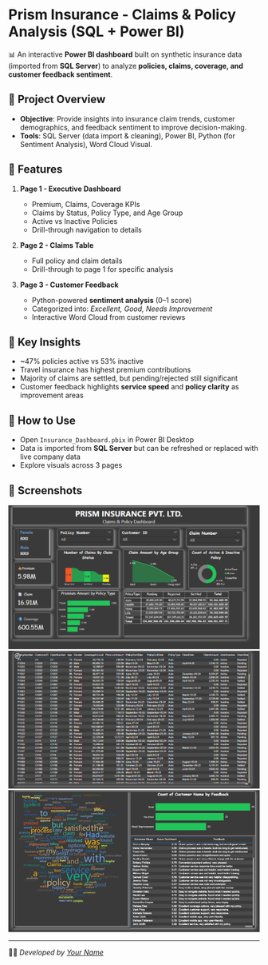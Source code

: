 # Prism Insurance - Claims & Policy Analysis (SQL + Power BI)

📊 An interactive **Power BI dashboard** built on synthetic insurance data (imported from **SQL Server**) to analyze **policies, claims, coverage, and customer feedback sentiment**.

## 🔹 Project Overview
- **Objective**: Provide insights into insurance claim trends, customer demographics, and feedback sentiment to improve decision-making.
- **Tools**: SQL Server (data import & cleaning), Power BI, Python (for Sentiment Analysis), Word Cloud Visual.

## 🔹 Features
1. **Page 1 - Executive Dashboard**
   - Premium, Claims, Coverage KPIs
   - Claims by Status, Policy Type, and Age Group
   - Active vs Inactive Policies
   - Drill-through navigation to details

2. **Page 2 - Claims Table**
   - Full policy and claim details
   - Drill-through to page 1 for specific analysis

3. **Page 3 - Customer Feedback**
   - Python-powered **sentiment analysis** (0–1 score)
   - Categorized into: *Excellent, Good, Needs Improvement*
   - Interactive Word Cloud from customer reviews

## 🔹 Key Insights
- ~47% policies active vs 53% inactive
- Travel insurance has highest premium contributions
- Majority of claims are settled, but pending/rejected still significant
- Customer feedback highlights **service speed** and **policy clarity** as improvement areas

## 🔹 How to Use
- Open `Insurance_Dashboard.pbix` in Power BI Desktop
- Data is imported from **SQL Server** but can be refreshed or replaced with live company data
- Explore visuals across 3 pages

## 🔹 Screenshots
![Dashboard](images/dashboard_page1.png)
![Claims Table](images/dashboard_page2.png)
![Feedback Sentiment](images/dashboard_page3.png)

---
👨‍💻 *Developed by [Your Name](https://linkedin.com/in/your-profile)*  
